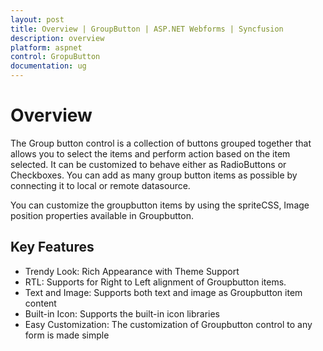 ```yaml
---
layout: post
title: Overview | GroupButton | ASP.NET Webforms | Syncfusion
description: overview
platform: aspnet
control: GropuButton
documentation: ug
---
```


# Overview

The Group button control is a collection of buttons grouped together that allows you to select the items and perform action based on the item selected. It can be customized to behave either as RadioButtons or Checkboxes. You can add as many group button items as possible by connecting it to local or remote datasource. 

You can customize the groupbutton items by using the spriteCSS, Image position properties available in Groupbutton.

## Key Features

* Trendy Look: Rich Appearance with Theme Support
* RTL: Supports for Right to Left alignment of Groupbutton items.
* Text and Image: Supports both text and image as Groupbutton item content
* Built-in Icon: Supports the built-in icon libraries
* Easy Customization: The customization of Groupbutton control to any form is made simple
